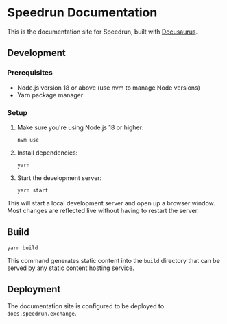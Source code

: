# Speedrun Documentation

This is the documentation site for Speedrun, built with [Docusaurus](https://docusaurus.io/).

## Development

### Prerequisites

- Node.js version 18 or above (use nvm to manage Node versions)
- Yarn package manager

### Setup

1. Make sure you're using Node.js 18 or higher:
   ```
   nvm use
   ```

2. Install dependencies:
   ```
   yarn
   ```

3. Start the development server:
   ```
   yarn start
   ```

This will start a local development server and open up a browser window. Most changes are reflected live without having to restart the server.

## Build

```
yarn build
```

This command generates static content into the `build` directory that can be served by any static content hosting service.

## Deployment

The documentation site is configured to be deployed to `docs.speedrun.exchange`.

